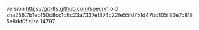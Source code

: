 version https://git-lfs.github.com/spec/v1
oid sha256:7b1ebf50c8cc1d8c23a7337ef374c22fe55fd751d47bd105f80e7c8185e8dd0f
size 14797
